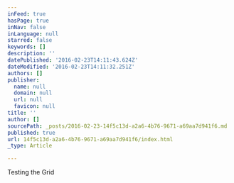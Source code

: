 ```yaml
---
inFeed: true
hasPage: true
inNav: false
inLanguage: null
starred: false
keywords: []
description: ''
datePublished: '2016-02-23T14:11:43.624Z'
dateModified: '2016-02-23T14:11:32.251Z'
authors: []
publisher:
  name: null
  domain: null
  url: null
  favicon: null
title: ''
author: []
sourcePath: _posts/2016-02-23-14f5c13d-a2a6-4b76-9671-a69aa7d941f6.md
published: true
url: 14f5c13d-a2a6-4b76-9671-a69aa7d941f6/index.html
_type: Article

---
```

Testing the Grid